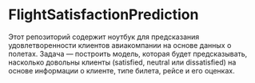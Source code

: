 # FlightSatisfactionPrediction
Этот репозиторий содержит ноутбук для предсказания удовлетворенности клиентов авиакомпании на основе данных о полетах. Задача — построить модель, которая будет предсказывать, насколько довольны клиенты (satisfied, neutral или dissatisfied) на основе информации о клиенте, типе билета, рейсе и его оценках.
